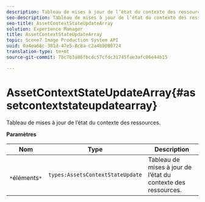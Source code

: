 ```yaml
---
description: Tableau de mises à jour de l’état du contexte des ressources.
seo-description: Tableau de mises à jour de l’état du contexte des ressources.
seo-title: AssetContextStateUpdateArray
solution: Experience Manager
title: AssetContextStateUpdateArray
topic: Scene7 Image Production System API
uuid: 0a4ea68c-381d-47e5-8c8a-c2a4b9080724
translation-type: tm+mt
source-git-commit: 7bc7b3a86fbcdc57cfdc31745fae3afc06e44b15

---
```



# AssetContextStateUpdateArray{#assetcontextstateupdatearray}

Tableau de mises à jour de l’état du contexte des ressources.

**Paramètres**

| Nom | Type | Description |
|---|---|---|
| ` *`éléments`*` | `types:AssetsContextStateUpdate` | Tableau de mises à jour de l’état du contexte des ressources. |

